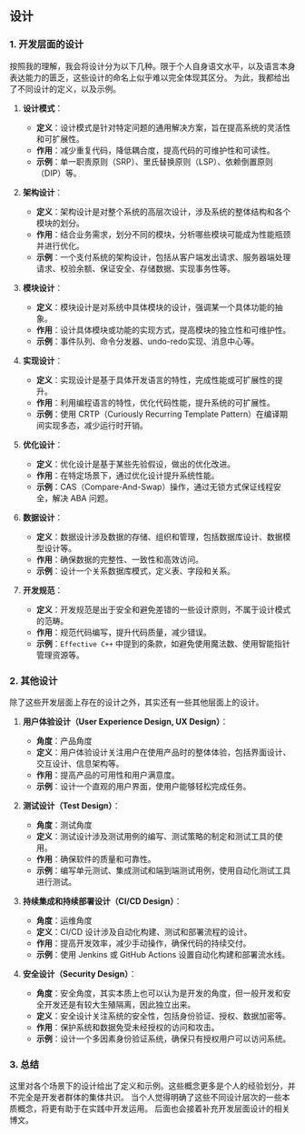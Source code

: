 ## 设计

### 1. 开发层面的设计
按照我的理解，我会将设计分为以下几种。限于个人自身语文水平，以及语言本身表达能力的匮乏，这些设计的命名上似乎难以完全体现其区分。
为此，我都给出了不同设计的定义，以及示例。

1. **设计模式**：
   - **定义**：设计模式是针对特定问题的通用解决方案，旨在提高系统的灵活性和可扩展性。
   - **作用**：减少重复代码，降低耦合度，提高代码的可维护性和可读性。
   - **示例**：单一职责原则（SRP）、里氏替换原则（LSP）、依赖倒置原则（DIP）等。

2. **架构设计**：
   - **定义**：架构设计是对整个系统的高层次设计，涉及系统的整体结构和各个模块的划分。
   - **作用**：结合业务需求，划分不同的模块，分析哪些模块可能成为性能瓶颈并进行优化。
   - **示例**：一个支付系统的架构设计，包括从客户端发出请求、服务器端处理请求、校验余额、保证安全、存储数据、实现事务性等。

3. **模块设计**：
   - **定义**：模块设计是对系统中具体模块的设计，强调某一个具体功能的抽象。
   - **作用**：设计具体模块或功能的实现方式，提高模块的独立性和可维护性。
   - **示例**：事件队列、命令分发器、undo-redo实现、消息中心等。

4. **实现设计**：
   - **定义**：实现设计是基于具体开发语言的特性，完成性能或可扩展性的提升。
   - **作用**：利用编程语言的特性，优化代码性能，提升系统的可扩展性。
   - **示例**：使用 CRTP（Curiously Recurring Template Pattern）在编译期间实现多态，减少运行时开销。

5. **优化设计**：
   - **定义**：优化设计是基于某些先验假设，做出的优化改进。
   - **作用**：在特定场景下，通过优化设计提升系统性能。
   - **示例**：CAS（Compare-And-Swap）操作，通过无锁方式保证线程安全，解决 ABA 问题。

6. **数据设计**：
   - **定义**：数据设计涉及数据的存储、组织和管理，包括数据库设计、数据模型设计等。
   - **作用**：确保数据的完整性、一致性和高效访问。
   - **示例**：设计一个关系数据库模式，定义表、字段和关系。

7. **开发规范**：
   - **定义**：开发规范是出于安全和避免差错的一些设计原则，不属于设计模式的范畴。
   - **作用**：规范代码编写，提升代码质量，减少错误。
   - **示例**：`Effective C++` 中提到的条款，如避免使用魔法数、使用智能指针管理资源等。

### 2. 其他设计
除了这些开发层面上存在的设计之外，其实还有一些其他层面上的设计。

1. **用户体验设计（User Experience Design, UX Design）**：
   - **角度**：产品角度
   - **定义**：用户体验设计关注用户在使用产品时的整体体验，包括界面设计、交互设计、信息架构等。
   - **作用**：提高产品的可用性和用户满意度。
   - **示例**：设计一个直观的用户界面，使用户能够轻松完成任务。

2. **测试设计（Test Design）**：
   - **角度**：测试角度
   - **定义**：测试设计涉及测试用例的编写、测试策略的制定和测试工具的使用。
   - **作用**：确保软件的质量和可靠性。
   - **示例**：编写单元测试、集成测试和端到端测试用例，使用自动化测试工具进行测试。

3. **持续集成和持续部署设计（CI/CD Design）**：
   - **角度**：运维角度
   - **定义**：CI/CD 设计涉及自动化构建、测试和部署流程的设计。
   - **作用**：提高开发效率，减少手动操作，确保代码的持续交付。
   - **示例**：使用 Jenkins 或 GitHub Actions 设置自动化构建和部署流水线。

4. **安全设计（Security Design）**：
   - **角度**：安全角度，其实本质上也可以认为是开发的角度，但一般开发和安全开发还是有较大生殖隔离，因此独立出来。
   - **定义**：安全设计关注系统的安全性，包括身份验证、授权、数据加密等。
   - **作用**：保护系统和数据免受未经授权的访问和攻击。
   - **示例**：设计一个多因素身份验证系统，确保只有授权用户可以访问系统。

### 3. 总结
这里对各个场景下的设计给出了定义和示例。这些概念更多是个人的经验划分，并不完全是开发者群体的集体共识。
当个人觉得明确了这些不同设计层次的一些本质概念，将更有助于在实践中开发运用。
后面也会接着补充开发层面设计的相关博文。